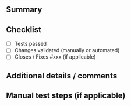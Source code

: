## Summary

## Checklist
- [ ] Tests passed
- [ ] Changes validated (manually or automated)
- [ ] Closes / Fixes #xxx (if applicable)

## Additional details / comments

## Manual test steps (if applicable)